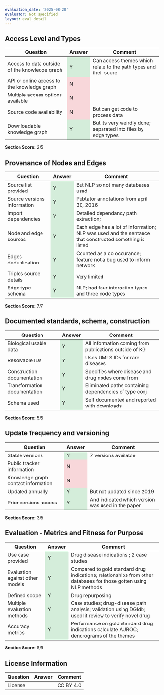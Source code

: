 ```yaml
---
evaluation_date: '2025-08-20'
evaluator: Not specified
layout: eval_detail
---
```


## Access Level and Types
<div class="table-responsive">
<table class="table table-striped">
<thead><tr><th>Question</th><th>Answer</th><th>Comment</th></tr></thead><tbody>
<tr><td>Access to data outside of the knowledge graph</td><td style="background-color:#d4edda;">Y</td><td>Can access themes which relate to the path types and their score</td></tr>
<tr><td>API or online access to the knowledge graph</td><td style="background-color:#f8d7da;">N</td><td></td></tr>
<tr><td>Multiple access options available</td><td style="background-color:#f8d7da;">N</td><td></td></tr>
<tr><td>Source code availability</td><td style="background-color:#f8d7da;">N</td><td>But can get code to process data</td></tr>
<tr><td>Downloadable knowledge graph</td><td style="background-color:#d4edda;">Y</td><td>But its very weirdly done; separated into files by edge types</td></tr>
</tbody></table></div>
<p><strong>Section Score:</strong> 2/5</p>

## Provenance of Nodes and Edges
<div class="table-responsive">
<table class="table table-striped">
<thead><tr><th>Question</th><th>Answer</th><th>Comment</th></tr></thead><tbody>
<tr><td>Source list provided</td><td style="background-color:#d4edda;">Y</td><td>But NLP so not many databases used</td></tr>
<tr><td>Source versions information</td><td style="background-color:#d4edda;">Y</td><td>Pubtator annotations from april 30, 2016</td></tr>
<tr><td>Import dependencies</td><td style="background-color:#d4edda;">Y</td><td>Detailed dependancy path extraction;</td></tr>
<tr><td>Node and edge sources</td><td style="background-color:#d4edda;">Y</td><td>Each edge has a lot of information; NLP was used and the sentance that constructed something is listed</td></tr>
<tr><td>Edges deduplication</td><td style="background-color:#d4edda;">Y</td><td>Counted as a co occurance; feature not a bug used to inform network</td></tr>
<tr><td>Triples source details</td><td style="background-color:#d4edda;">Y</td><td>Very limited</td></tr>
<tr><td>Edge type schema</td><td style="background-color:#d4edda;">Y</td><td>NLP; had four interaction types and three node types</td></tr>
</tbody></table></div>
<p><strong>Section Score:</strong> 7/7</p>

## Documented standards, schema, construction
<div class="table-responsive">
<table class="table table-striped">
<thead><tr><th>Question</th><th>Answer</th><th>Comment</th></tr></thead><tbody>
<tr><td>Biological usable data</td><td style="background-color:#d4edda;">Y</td><td>All information coming from publications outside of KG</td></tr>
<tr><td>Resolvable IDs</td><td style="background-color:#d4edda;">Y</td><td>Uses UMLS IDs for rare diseases</td></tr>
<tr><td>Construction documentation</td><td style="background-color:#d4edda;">Y</td><td>Specifies where disease and drug nodes come from</td></tr>
<tr><td>Transformation documentation</td><td style="background-color:#d4edda;">Y</td><td>Eliminated paths containing dependencies of type conj</td></tr>
<tr><td>Schema used</td><td style="background-color:#d4edda;">Y</td><td>Self documented and reported with downloads</td></tr>
</tbody></table></div>
<p><strong>Section Score:</strong> 5/5</p>

## Update frequency and versioning
<div class="table-responsive">
<table class="table table-striped">
<thead><tr><th>Question</th><th>Answer</th><th>Comment</th></tr></thead><tbody>
<tr><td>Stable versions</td><td style="background-color:#d4edda;">Y</td><td>7 versions available</td></tr>
<tr><td>Public tracker information</td><td style="background-color:#f8d7da;">N</td><td></td></tr>
<tr><td>Knowledge graph contact information</td><td style="background-color:#f8d7da;">N</td><td></td></tr>
<tr><td>Updated annually</td><td style="background-color:#d4edda;">Y</td><td>But not updated since 2019</td></tr>
<tr><td>Prior versions access</td><td style="background-color:#d4edda;">Y</td><td>And indicated which version was used in the paper</td></tr>
</tbody></table></div>
<p><strong>Section Score:</strong> 3/5</p>

## Evaluation - Metrics and Fitness for Purpose
<div class="table-responsive">
<table class="table table-striped">
<thead><tr><th>Question</th><th>Answer</th><th>Comment</th></tr></thead><tbody>
<tr><td>Use case provided</td><td style="background-color:#d4edda;">Y</td><td>Drug disease indications ; 2 case studies</td></tr>
<tr><td>Evaluation against other models</td><td style="background-color:#d4edda;">Y</td><td>Compared to gold standard drug indications; relationships from other databases for those gotten using NLP methods</td></tr>
<tr><td>Defined scope</td><td style="background-color:#d4edda;">Y</td><td>Drug repurposing</td></tr>
<tr><td>Multiple evaluation methods</td><td style="background-color:#d4edda;">Y</td><td>Case studies; drug-disease path analysis; validation using DGIdb; used lit review to verify novel drug</td></tr>
<tr><td>Accuracy metrics</td><td style="background-color:#d4edda;">Y</td><td>Performance on gold standard drug indications calculate AUROC; dendrograms of the themes</td></tr>
</tbody></table></div>
<p><strong>Section Score:</strong> 5/5</p>

## License Information
<div class="table-responsive">
<table class="table table-striped">
<thead><tr><th>Question</th><th>Answer</th><th>Comment</th></tr></thead><tbody>
<tr><td>License</td><td></td><td>CC BY 4.0</td></tr>
</tbody></table></div>

